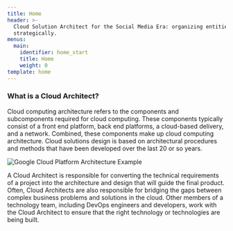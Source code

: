 ```yaml
---
title: Home
header: >-
  Cloud Solution Architect for the Social Media Era: organizing entities
  strategically.
menus:
  main:
    identifier: home_start
    title: Home
    weight: 0
template: home
---
```

### What is a Cloud Architect?

Cloud computing architecture refers to the components and subcomponents required for cloud computing. These components typically consist of a front end platform, back end platforms, a cloud-based delivery, and a network. Combined, these components make up cloud computing architecture. Cloud solutions design is based on architectural procedures and methods that have been developed over the last 20 or so years.

![Google Cloud Platform Architecture Example](/images/SME-Google-Marketplace.webp "GCP Example")

A Cloud Architect is responsible for converting the technical requirements of a project into the architecture and design that will guide the final product. Often, Cloud Architects are also responsible for bridging the gaps between complex business problems and solutions in the cloud. Other members of a technology team, including DevOps engineers and developers, work with the Cloud Architect to ensure that the right technology or technologies are being built.
